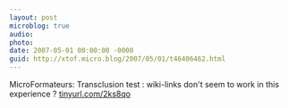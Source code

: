 ```yaml
---
layout: post
microblog: true
audio: 
photo: 
date: 2007-05-01 00:00:00 -0000
guid: http://xtof.micro.blog/2007/05/01/t46406462.html
---
```

MicroFormateurs: Transclusion test : wiki-links don't seem to work in this experience ? [tinyurl.com/2ks8qo](http://tinyurl.com/2ks8qo)
